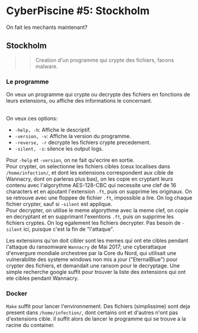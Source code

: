 # CyberPiscine #5: Stockholm

On fait les mechants maintenant?

## Stockholm
>> Creation d'un programme qui crypte des fichiers, facons malware.

### Le programme

On veux un programme qui crypte ou decrypte des fichiers en fonctions de leurs extensions, ou affiche des informations le concernant.<br><br>

On veux ces options:
- `-help, -h`: Affiche le descriptif.
- `-version, -v`: Affiche la version du programme.
- `-reverse, -r` decrypte les fichiers crypte precedement.
- `-silent, -s`: silence les output logs.

Pour `-help` et `-version`, on ne fait qu'ecrire en sortie.<br>
Pour crypter,  on selectionne les fichiers cibles (ceux localises dans `/home/infection/`, et dont les extensions correspondent aux cible de Wannacry, dont on parleras plus bas), on les copie en cryptant leurs contenu avec l'algorythme AES-128-CBC qui necessite une clef de 16 characters et en ajoutant l'extension `.ft`, puis on supprime les originaux. On se retrouve avec une floppee de fichier `.ft`, impossible a lire. On log chaque fichier crypter, sauf si `-silent` est applique.<br>
Pour decrypter, on utilise le meme algorythme avec la meme clef, on copie en decryptant et en supprimant l'exentions `.ft`, puis on supprime les fichiers cryptes. On log egalement les fichiers decrypter. Pas besoin de `-silent` ici, puisque c'est la fin de "l'attaque".


Les extensions qu'on doit cibler sont les memes qui ont ete cibles pendant l'attaque du ransomware `Wannacry` de Mai 2017; une cyberattaque d'envergure mondiale orchestree par la Core du Nord, qui utilisait une vulnerabilite des systeme windows non mis a jour ("EternalBlue") pour crypter des fichiers, et demandait une ransom pour le decryptage.
Une simple recherche google suffit pour trouver la liste des extensions qui ont ete cibles pendant Wannacry.

### Docker

`Make` suffit pour lancer l'environnement. Des fichiers (simplissime) sont deja present dans `/home/infection/`, dont certains ont et d'autres n'ont pas d'extensions cible. Il suffit alors de lancer le programme qui se trouve a la racine du container.


